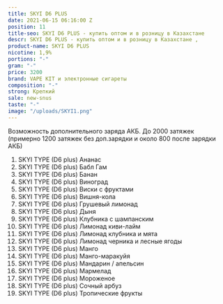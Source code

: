 ```yaml
---
title: SKYI D6 PLUS
date: 2021-06-15 06:16:00 Z
position: 11
title-seo: SKYI D6 PLUS - купить оптом и в розницу в Казахстане
descr: SKYI D6 PLUS - купить оптом и в розницу в Казахстане ,
product-name: SKYI D6 PLUS
nicotine: 1,9%
portions: "-"
gram: "-"
price: 3200
brand: VAPE KIT и электронные сигареты
composition: "-"
strong: Крепкий
sale: new-snus
taste: "-"
image: "/uploads/SKYI1.png"
---
```


Возможность дополнительного заряда АКБ. До 2000 затяжек (примерно 1200 затяжек без доп.зарядки и около 800 после зарядки АКБ)

1. SKYI TYPE (D6 plus) Ананас
2. SKYI TYPE (D6 plus) Бабл Гам
3. SKYI TYPE (D6 plus) Банан
4. SKYI TYPE (D6 plus) Виноград
5. SKYI TYPE (D6 plus) Виски с фруктами
6. SKYI TYPE (D6 plus) Вишня-кола
7. SKYI TYPE (D6 plus) Грушевый лимонад
8. SKYI TYPE (D6 plus) Дыня
9. SKYI TYPE (D6 plus) Клубника с шампанским
10. SKYI TYPE (D6 plus) Лимонад киви-лайм
11. SKYI TYPE (D6 plus) Лимонад клубника и мята
12. SKYI TYPE (D6 plus) Лимонад черника и лесные ягоды
13. SKYI TYPE (D6 plus) Манго
14. SKYI TYPE (D6 plus) Манго-маракуйя
15. SKYI TYPE (D6 plus) Мандарин / апельсин
16. SKYI TYPE (D6 plus) Мармелад
17. SKYI TYPE (D6 plus) Мороженое
18. SKYI TYPE (D6 plus) Сочный арбуз
19. SKYI TYPE (D6 plus) Тропические фрукты
